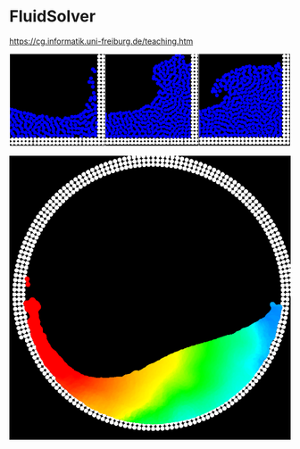 # FluidSolver
https://cg.informatik.uni-freiburg.de/teaching.htm

![alt text](images/wavebreak_sequence.png)

![alt text](images/metaball_color_2.png)
